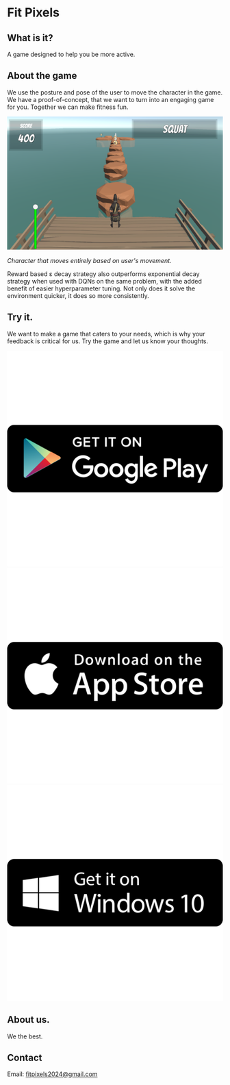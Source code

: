# Fit Pixels


## What is it?

A game designed to help you be more active.


## About the game

We use the posture and pose of the user to move the character in the game. We have a proof-of-concept, that we want to turn into an engaging game for you. Together we can make fitness fun.

![Screenshot](assets/images/app-screenshot.png)

_Character that moves entirely based on user's movement._


Reward based ε decay strategy also outperforms exponential decay strategy when used with DQNs on the same problem, with the added benefit of easier hyperparameter tuning. Not only does it solve the environment quicker, it does so more consistently.

## Try it. 

We want to make a game that caters to your needs, which is why your feedback is critical for us.
Try the game and let us know your thoughts. 

<!-- Download Icons Section -->
<div class="download-buttons">
    <a href="https://play.google.com/store/apps/details?id=yourapp">
        <img src="assets/images/icon-playstore.png" alt="Download on Google Play" class="download-icon">
    </a>
    <a href="https://apps.apple.com/app/idyourappid">
        <img src="assets/images/icon-ios.png" alt="Download on the App Store" class="download-icon">
    </a>
    <a href="https://yourwebsite.com/download/windows">
        <img src="assets/images/icon-windows.png" alt="Download for Windows" class="download-icon">
    </a>
    <!-- <a href="https://yourwebsite.com/download/mac">
        <img src="assets/images/icon-mac.png" alt="Download for Mac" class="download-icon">
    </a> -->
</div>

## About us.

We the best. 

## Contact
Email: [fitpixels2024@gmail.com](mailto:fitpixels2024@gmail.com "Fit Pixels's contact email.")